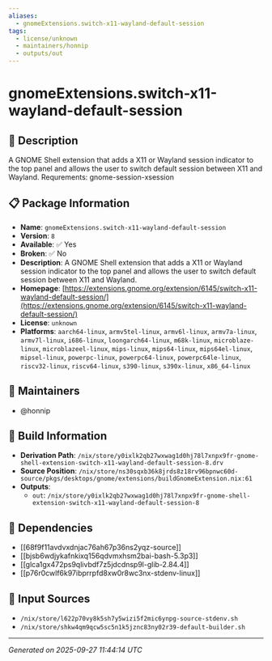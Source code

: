 ```yaml
---
aliases:
  - gnomeExtensions.switch-x11-wayland-default-session
tags:
  - license/unknown
  - maintainers/honnip
  - outputs/out
---
```


# gnomeExtensions.switch-x11-wayland-default-session

## 📝 Description

A GNOME Shell extension that adds a X11 or Wayland session indicator to the top panel and allows the user to switch default session between X11 and Wayland.
Requrements: gnome-session-xsession

## 📋 Package Information

- **Name**: `gnomeExtensions.switch-x11-wayland-default-session`
- **Version**: `8`
- **Available**: ✅ Yes
- **Broken**: ✅ No
- **Description**: A GNOME Shell extension that adds a X11 or Wayland session indicator to the top panel and allows the user to switch default session between X11 and Wayland.
- **Homepage**: [https://extensions.gnome.org/extension/6145/switch-x11-wayland-default-session/](https://extensions.gnome.org/extension/6145/switch-x11-wayland-default-session/)
- **License**: `unknown`
- **Platforms**: `aarch64-linux`, `armv5tel-linux`, `armv6l-linux`, `armv7a-linux`, `armv7l-linux`, `i686-linux`, `loongarch64-linux`, `m68k-linux`, `microblaze-linux`, `microblazeel-linux`, `mips-linux`, `mips64-linux`, `mips64el-linux`, `mipsel-linux`, `powerpc-linux`, `powerpc64-linux`, `powerpc64le-linux`, `riscv32-linux`, `riscv64-linux`, `s390-linux`, `s390x-linux`, `x86_64-linux`
## 👥 Maintainers

- @honnip


## 🔧 Build Information

- **Derivation Path**: `/nix/store/y0ixlk2qb27wxwag1d0hj78l7xnpx9fr-gnome-shell-extension-switch-x11-wayland-default-session-8.drv`
- **Source Position**: `/nix/store/ns30sqxb36k8jrds8z18rv96bpnwc60d-source/pkgs/desktops/gnome/extensions/buildGnomeExtension.nix:61`
- **Outputs**:
  - `out`:  `/nix/store/y0ixlk2qb27wxwag1d0hj78l7xnpx9fr-gnome-shell-extension-switch-x11-wayland-default-session-8`

## 🔗 Dependencies

- [[68f9f11avdvxdnjac76ah67p36ns2yqz-source]]
- [[bjsb6wdjykafnkixq156qdvmxhsm2bai-bash-5.3p3]]
- [[glca1gx472ps9qlivbdf7z5jdcdnsp9l-glib-2.84.4]]
- [[p76r0cwlf6k97ibprrpfd8xw0r8wc3nx-stdenv-linux]]

## 📁 Input Sources

- `/nix/store/l622p70vy8k5sh7y5wizi5f2mic6ynpg-source-stdenv.sh`
- `/nix/store/shkw4qm9qcw5sc5n1k5jznc83ny02r39-default-builder.sh`

---
*Generated on 2025-09-27 11:44:14 UTC*
